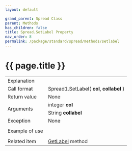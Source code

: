 ```yaml
---
layout: default

grand_parent: Spread Class
parent: Methods
has_children: false
title: Spread.SetLabel Property
nav_order: 8
permalink: /package/standard/spread/methods/setlabel
---
```

# {{ page.title }}

<table>
  <tr>
    <td>Explanation</td>
    <td colspan="2"></td>
  </tr>
  <tr>
    <td>Call format</td>
    <td colspan="2">Spread1.SetLabel( <b>col</b>, <b>collabel</b> )</td>
  </tr>
  <tr>
    <td>Return value</td>
    <td colspan="2">None</td>
  </tr>  
  <tr>
    <td rowspan="2">Arguments</td>
    <td>integer <b>col</b></td>
    <td></td>
  </tr>
  <tr>
    <td>String <b>collabel</b></td>
    <td></td>
  </tr>
  <tr>
    <td>Exception</td>
    <td colspan="2">None</td>
  </tr>
  <tr>
    <td>Example of use</td>
    <td colspan="2">
    <code><pre>
    </pre></code></td>
  </tr>
  <tr>
    <td>Related item</td>
    <td colspan="2"><a href="/package/standard/spread/methods/getlabel">GetLabel</a> method</td>
  </tr>
</table>




